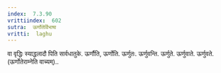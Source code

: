```yaml
---
index:  7.3.90
vrittiindex:  602
sutra:  ऊर्णोतेर्विभाषा
vritti:  laghu 
---
```


वा वृद्धिः स्याद्धलादौ पिति सार्वधातुके. ऊर्णौति, ऊर्णोति. ऊर्णुतः. ऊर्णुवन्ति. ऊर्णुते. ऊर्णुवाते. ऊर्णुवते. (ऊर्णोतेराम्नेति वाच्यम्)..

